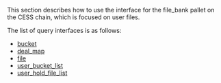 This section describes how to use the interface for the file_bank pallet on the CESS chain, which is focused on user files.

The list of query interfaces is as follows:
- [bucket](query/bucket.md)
- [deal_map](query/deal_map.md)
- [file](query/file.md)
- [user_bucket_list](query/user_bucket_list.md)
- [user_hold_file_list](query/user_hold_file_list.md)

